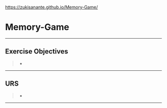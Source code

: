 https://zukisanante.github.io/Memory-Game/

# Memory-Game
---
## Exercise Objectives
> -
---
## URS
> - 
---


